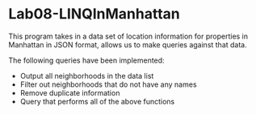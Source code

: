 # Lab08-LINQInManhattan

This program takes in a data set of location information for properties in Manhattan in JSON format, allows us to make 
queries against that data.



The following queries have been implemented:
 - Output all neighborhoods in the data list
 - Filter out neighborhoods that do not have any names
 - Remove duplicate information
 - Query that performs all of the above functions
 
 
 
